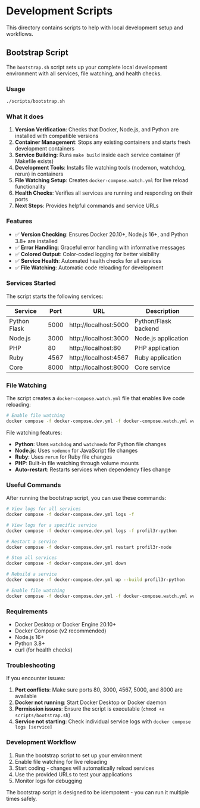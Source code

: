 # Development Scripts

This directory contains scripts to help with local development setup and workflows.

## Bootstrap Script

The `bootstrap.sh` script sets up your complete local development environment with all services, file watching, and health checks.

### Usage

```bash
./scripts/bootstrap.sh
```

### What it does

1. **Version Verification**: Checks that Docker, Node.js, and Python are installed with compatible versions
2. **Container Management**: Stops any existing containers and starts fresh development containers
3. **Service Building**: Runs `make build` inside each service container (if Makefile exists)
4. **Development Tools**: Installs file watching tools (nodemon, watchdog, rerun) in containers
5. **File Watching Setup**: Creates `docker-compose.watch.yml` for live reload functionality
6. **Health Checks**: Verifies all services are running and responding on their ports
7. **Next Steps**: Provides helpful commands and service URLs

### Features

- ✅ **Version Checking**: Ensures Docker 20.10+, Node.js 16+, and Python 3.8+ are installed
- ✅ **Error Handling**: Graceful error handling with informative messages
- ✅ **Colored Output**: Color-coded logging for better visibility
- ✅ **Service Health**: Automated health checks for all services
- ✅ **File Watching**: Automatic code reloading for development

### Services Started

The script starts the following services:

| Service      | Port | URL                   | Description          |
| ------------ | ---- | --------------------- | -------------------- |
| Python Flask | 5000 | http://localhost:5000 | Python/Flask backend |
| Node.js      | 3000 | http://localhost:3000 | Node.js application  |
| PHP          | 80   | http://localhost:80   | PHP application      |
| Ruby         | 4567 | http://localhost:4567 | Ruby application     |
| Core         | 8000 | http://localhost:8000 | Core service         |

### File Watching

The script creates a `docker-compose.watch.yml` file that enables live code reloading:

```bash
# Enable file watching
docker compose -f docker-compose.dev.yml -f docker-compose.watch.yml watch
```

File watching features:

- **Python**: Uses `watchdog` and `watchmedo` for Python file changes
- **Node.js**: Uses `nodemon` for JavaScript file changes
- **Ruby**: Uses `rerun` for Ruby file changes
- **PHP**: Built-in file watching through volume mounts
- **Auto-restart**: Restarts services when dependency files change

### Useful Commands

After running the bootstrap script, you can use these commands:

```bash
# View logs for all services
docker compose -f docker-compose.dev.yml logs -f

# View logs for a specific service
docker compose -f docker-compose.dev.yml logs -f profil3r-python

# Restart a service
docker compose -f docker-compose.dev.yml restart profil3r-node

# Stop all services
docker compose -f docker-compose.dev.yml down

# Rebuild a service
docker compose -f docker-compose.dev.yml up --build profil3r-python

# Enable file watching
docker compose -f docker-compose.dev.yml -f docker-compose.watch.yml watch
```

### Requirements

- Docker Desktop or Docker Engine 20.10+
- Docker Compose (v2 recommended)
- Node.js 16+
- Python 3.8+
- curl (for health checks)

### Troubleshooting

If you encounter issues:

1. **Port conflicts**: Make sure ports 80, 3000, 4567, 5000, and 8000 are available
2. **Docker not running**: Start Docker Desktop or Docker daemon
3. **Permission issues**: Ensure the script is executable (`chmod +x scripts/bootstrap.sh`)
4. **Service not starting**: Check individual service logs with `docker compose logs [service]`

### Development Workflow

1. Run the bootstrap script to set up your environment
2. Enable file watching for live reloading
3. Start coding - changes will automatically reload services
4. Use the provided URLs to test your applications
5. Monitor logs for debugging

The bootstrap script is designed to be idempotent - you can run it multiple times safely.
